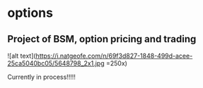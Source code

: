 # options

## Project of BSM, option pricing and trading



![alt text](https://i.natgeofe.com/n/69f3d827-1848-499d-acee-25ca5040bc05/5648798_2x1.jpg =250x)


Currently in process!!!!!
